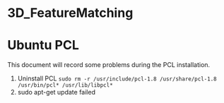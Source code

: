 # 3D_FeatureMatching

# Ubuntu PCL
This document will record some problems during the PCL installation.

1. Uninstall PCL
```sudo rm -r /usr/include/pcl-1.8 /usr/share/pcl-1.8 /usr/bin/pcl* /usr/lib/libpcl*```
2. sudo apt-get update failed
